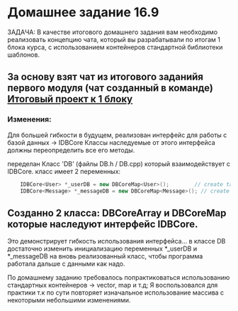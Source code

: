 # Домашнее задание 16.9

ЗАДАЧА: В качестве итогового домашнего задания вам необходимо реализовать концепцию чата, который вы разрабатывали по итогам 1 блока курса, с использованием контейнеров стандартной библиотеки шаблонов.

## За основу взят чат из итогового заданийя первого модуля (чат созданный в команде) [Итоговый проект к 1 блоку](https://github.com/ivanKispaj/ConsoleChatFP11.git)


### Изменения: 
Для большей гибкости в будущем, реализован интерфейс для работы с базой данных -> IDBCore
Классы наследуемые от этого интерфейса должны переопределить все его методы.

переделан Класс 'DB' (файлы DB.h / DB.cpp) который взаимодействует с IDBCore.
класс имеет 2 переменных:
```C++
    IDBCore<User> *_userDB = new DBCoreMap<User>();        // create table User (таблица пользователей)
    IDBCore<Message> *_messageDB = new DBCoreMap<Message>(); // create table Message (таблица сообщений )

```

## Созданно 2 класса: DBCoreArray и DBCoreMap которые наследуют интерфейс IDBCore.
Это демонстрирует гибкость использования интерфейса...
в классе DB достаточно изменить инициализацию переменных *_userDB и *_messageDB на вновь реализованный класс, чтобы программа работала
дальше с данными как надо.

По домашнему заданию требовалось попрактиковаться использованию стандартных контейнеров -> vector, map и т.д;
Я воспользовался для практики <map> т.к <vector> по сути повторяет изначальное использование массива с некоторыми небольшими изменениями.
  

